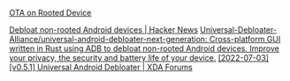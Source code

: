
[OTA on Rooted Device](https://github.com/offa/android-foss/blob/master/tutorials/Install-Rooted-OTA.md)

[Debloat non-rooted Android devices | Hacker News](https://news.ycombinator.com/item?id=39730962)
[Universal-Debloater-Alliance/universal-android-debloater-next-generation: Cross-platform GUI written in Rust using ADB to debloat non-rooted Android devices. Improve your privacy, the security and battery life of your device.](https://github.com/Universal-Debloater-Alliance/universal-android-debloater-next-generation)
[[2022-07-03] [v0.5.1] Universal Android Debloater | XDA Forums](https://xdaforums.com/t/2022-07-03-v0-5-1-universal-android-debloater.4069209/)
